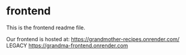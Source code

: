 # frontend
This is the frontend readme file.

Our frontend is hosted at:
https://grandmother-recipes.onrender.com/
LEGACY
https://grandma-frontend.onrender.com
